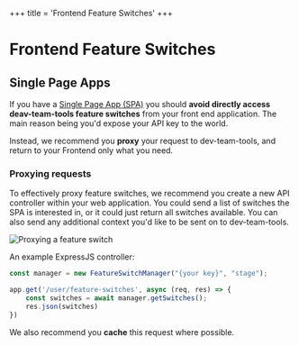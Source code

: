 +++
title = 'Frontend Feature Switches'
+++
# Frontend Feature Switches
## Single Page Apps

If you have a [Single Page App (SPA)](https://en.wikipedia.org/wiki/Single-page_application) you should **avoid directly access deav-team-tools feature switches** from your front end application. The main reason being you'd expose your API key to the world.

Instead, we recommend you **proxy** your request to dev-team-tools, and return to your Frontend only what you need.

### Proxying requests
To effectively proxy feature switches, we recommend you create a new API controller within your web application.
You could send a list of switches the SPA is interested in, or it could just return all switches available.
You can also send any additional context you'd like to be sent on to dev-team-tools.

![Proxying a feature switch](/proxying-feature-switches.png)

An example ExpressJS controller:
```JavaScript
const manager = new FeatureSwitchManager("{your key}", "stage");

app.get('/user/feature-switches', async (req, res) => {
    const switches = await manager.getSwitches();
    res.json(switches)
})
```

We also recommend you **cache** this request where possible.
